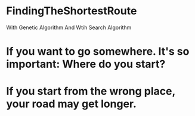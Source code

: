 # FindingTheShortestRoute
With Genetic Algorithm And Wtih Search Algorithm
# If you want to go somewhere. It's so important: Where do you start?
# If you start from the wrong place, your road may get longer.
